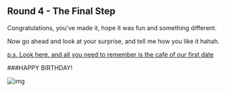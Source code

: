 ## Round 4 - The Final Step

Congratulations, you've made it, hope it was fun and something different.

Now go ahead and look at your surprise, and tell me how you like it hahah. 

[p.s. Look here, and all you need to remember is the cafe of our first date](https://drive.google.com/file/d/1prdEyyrB8RQq-2imTtWJJb2mTfKb5MH1/view?usp=sharing)

###HAPPY BIRTHDAY!

![img]()
